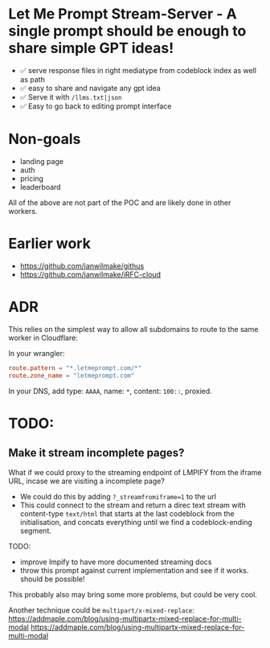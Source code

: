 # Let Me Prompt Stream-Server - A single prompt should be enough to share simple GPT ideas!

- ✅ serve response files in right mediatype from codeblock index as well as path
- ✅ easy to share and navigate any gpt idea
- ✅ Serve it with `/llms.txt|json`
- ✅ Easy to go back to editing prompt interface

# Non-goals

- landing page
- auth
- pricing
- leaderboard

All of the above are not part of the POC and are likely done in other workers.

# Earlier work

- https://github.com/janwilmake/githus
- https://github.com/janwilmake/iRFC-cloud

# ADR

This relies on the simplest way to allow all subdomains to route to the same worker in Cloudflare:

In your wrangler:

```toml path="wrangler.toml"
route.pattern = "*.letmeprompt.com/*"
route.zone_name = "letmeprompt.com"
```

In your DNS, add type: `AAAA`, name: `*`, content: `100::`, proxied.

# TODO:

## Make it stream incomplete pages?

What if we could proxy to the streaming endpoint of LMPIFY from the iframe URL, incase we are visiting a incomplete page?

- We could do this by adding `?_streamfromiframe=1` to the url
- This could connect to the stream and return a direc text stream with content-type `text/html` that starts at the last codeblock from the initialisation, and concats everything until we find a codeblock-ending segment.

TODO:

- improve lmpify to have more documented streaming docs
- throw this prompt against current implementation and see if it works. should be possible!

This probably also may bring some more problems, but could be very cool.

Another technique could be `multipart/x-mixed-replace`: https://addmaple.com/blog/using-multipartx-mixed-replace-for-multi-modal https://addmaple.com/blog/using-multipartx-mixed-replace-for-multi-modal
